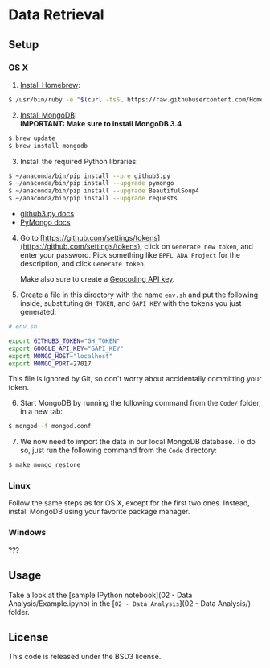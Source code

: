 
# Data Retrieval

## Setup

### OS X

1. [Install Homebrew](http://brew.sh/):

  ```bash
  $ /usr/bin/ruby -e "$(curl -fsSL https://raw.githubusercontent.com/Homebrew/install/master/install)"
  ```

2. [Install MongoDB](https://docs.mongodb.com/master/tutorial/install-mongodb-on-os-x/):  
  **IMPORTANT: Make sure to install MongoDB 3.4**

  ```bash
  $ brew update
  $ brew install mongodb
  ```

3. Install the required Python libraries:

  ```bash
  $ ~/anaconda/bin/pip install --pre github3.py
  $ ~/anaconda/bin/pip install --upgrade pymongo
  $ ~/anaconda/bin/pip install --upgrade BeautifulSoup4
  $ ~/anaconda/bin/pip install --upgrade requests
  ```

  * [github3.py docs](https://github3.readthedocs.io/en/develop/)
  * [PyMongo docs](http://api.mongodb.com/python/current/)

4. Go to [https://github.com/settings/tokens](https://github.com/settings/tokens), click on `Generate new token`, and enter your password.
   Pick something like `EPFL ADA Project` for the description, and click `Generate token`.

   Make also sure to create a [Geocoding API key](https://developers.google.com/maps/documentation/geocoding/get-api-key).

5. Create a file in this directory with the name `env.sh` and put the following inside, substituting `GH_TOKEN`, and `GAPI_KEY` with the tokens you just generated:

  ```bash
  # env.sh

  export GITHUB3_TOKEN="GH_TOKEN"
  export GOOGLE_API_KEY="GAPI_KEY"
  export MONGO_HOST="localhost"
  export MONGO_PORT=27017
  ```

  This file is ignored by Git, so don't worry about accidentally committing your token.

6. Start MongoDB by running the following command from the `Code/` folder, in a new tab:

  ```bash
  $ mongod -f mongod.conf
  ```

7. We now need to import the data in our local MongoDB database.
   To do so, just run the following command from the `Code` directory:

  ```bash
  $ make mongo_restore
  ```

### Linux

Follow the same steps as for OS X, except for the first two ones. Instead, install
MongoDB using your favorite package manager.

### Windows

???

## Usage

Take a look at the [sample IPython notebook](02 - Data Analysis/Example.ipynb) in the [`02 - Data Analysis`](02 - Data Analysis/) folder.

## License

This code is released under the BSD3 license.

